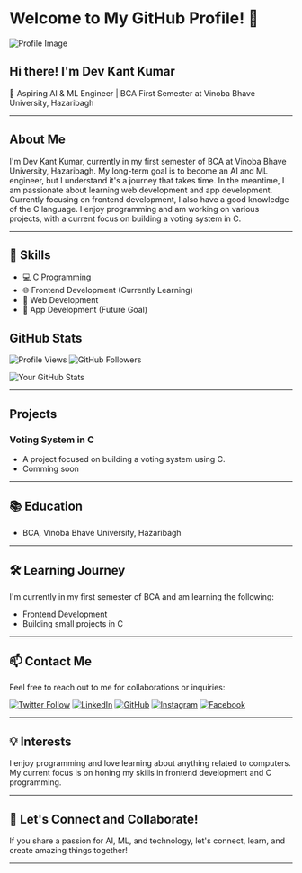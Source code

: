 # Welcome to My GitHub Profile! 👋

![Profile Image](https://github.com/dev-kant-kumar/dev-kant-kumar/assets/101362859/38b99a96-46bb-4551-a048-983c61fb53cf)

## Hi there! I'm Dev Kant Kumar

🚀 Aspiring AI & ML Engineer | BCA First Semester at Vinoba Bhave University, Hazaribagh

---

## About Me

I'm Dev Kant Kumar, currently in my first semester of BCA at Vinoba Bhave University, Hazaribagh. My long-term goal is to become an AI and ML engineer, but I understand it's a journey that takes time. In the meantime, I am passionate about learning web development and app development. Currently focusing on frontend development, I also have a good knowledge of the C language. I enjoy programming and am working on various projects, with a current focus on building a voting system in C. 

---

  ## 🔧 Skills

  - 💻 C Programming
  - 🌐 Frontend Development (Currently Learning)
  - 🚀 Web Development
  - 📱 App Development (Future Goal)



## GitHub Stats
![Profile Views](https://komarev.com/ghpvc/?username=dev-kant-kumar&label=Profile%20views&color=0e75b6&style=flat)
![GitHub Followers](https://img.shields.io/github/followers/dev-kant-kumar?style=social)








![Your GitHub Stats](https://github-readme-stats.vercel.app/api?username=dev-kant-kumar&show_icons=true&count_private=true&hide=issues&hide_title=true)

---

## Projects

### Voting System in C
- A project focused on building a voting system using C.
- Comming soon 


---

## 📚 Education

- BCA, Vinoba Bhave University, Hazaribagh

---

## 🛠️ Learning Journey

I'm currently in my first semester of BCA and am learning the following:

- Frontend Development
- Building small projects in C

---

## 📫 Contact Me

Feel free to reach out to me for collaborations or inquiries:

[![Twitter Follow](https://img.shields.io/twitter/follow/dev_kant_kumar?logo=twitter&style=for-the-badge)](https://twitter.com/dev_kant_kumar)
[![LinkedIn](https://img.shields.io/badge/LinkedIn-Dev%20Kant%20Kumar-blue?style=for-the-badge&logo=linkedin)](https://www.linkedin.com/in/devkantkumar/)
[![GitHub](https://img.shields.io/badge/GitHub-dev--kant--kumar-black?style=for-the-badge&logo=github)](https://github.com/dev-kant-kumar)
[![Instagram](https://img.shields.io/badge/Instagram-dev_kant_kumar-pink?style=for-the-badge&logo=instagram)](https://www.instagram.com/devkantkumar.in/)
[![Facebook](https://img.shields.io/badge/Facebook-Dev%20Kant%20Kumar-blue?style=for-the-badge&logo=facebook)](https://www.facebook.com/devkantkumar.in)

---

## 💡 Interests

I enjoy programming and love learning about anything related to computers. My current focus is on honing my skills in frontend development and C programming.

---

## 🌟 Let's Connect and Collaborate!

If you share a passion for AI, ML, and technology, let's connect, learn, and create amazing things together!

---
